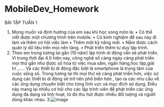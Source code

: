 # MobileDev_Homework
BÀI TẬP TUẦN 1
1.	Mong muốn và định hướng của em sau khi học xong môn là:
•	Có thể viết được một chương trình trên mobile.
•	Có kinh nghiệm để sau này đi làm và thêm cơ hội việc làm
•	Thêm một kỹ năng mới.
•	Nắm được cách quản lý dữ liệu trên mọi nền tảng.
•	Phát triển thêm tư duy lập trình.
2.	Theo em trong tương lai gần (10 năm) lập trình di động vẫn sẽ phát triển. Vì trong thời đại 4.0 hiện nay, công nghệ số càng ngày càng phát triển mọi thứ gần như được số hóa từ việc mua sắm, ngân hàng,học tập,giải trí ,….. Và các thiết bị di động đặc biệt là smartphone là trung tâm của cuộc sống  số.  Trong tương lai thì mọi thứ sẽ càng phát triển hơn, việc sử dụng các thiết bị di động sẽ trở nên phổ biến hơn , tạo ra các nhu cầu về các ứng dụng chuyên biệt cho từng lĩnh vực và mục đích sử dụng. Điều này mang lại nhiều cơ hội cho các lập trình viên để phát triển các ứng dụng đa dạng và linh hoạt, từ đó thu hút được nhiều đối tượng và người dùng khác nhau. 
3.![image](https://github.com/user-attachments/assets/1fd17463-494a-4485-80ec-c3d63cc61f47)


